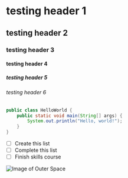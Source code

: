 # testing header 1
## testing header 2
### testing header 3
#### testing header 4
##### testing header 5
###### testing header 6

```java
public class HelloWorld {
    public static void main(String[] args) {
        System.out.println("Hello, world!");
    }
}
```

- [ ] Create this list
- [ ] Complete this list
- [ ] Finish skills course

![Image of Outer Space](https://nstxl.org/wp-content/uploads/2023/08/Success-Story-KANAGWA-1.png)

